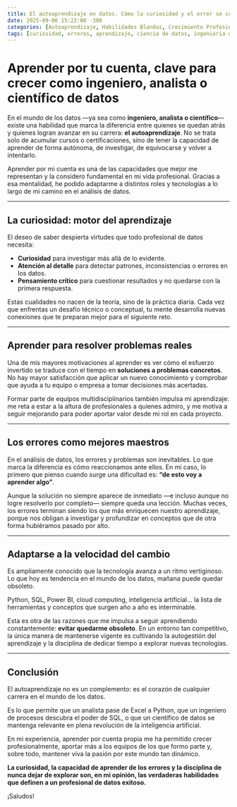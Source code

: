 ```yaml
---
title: El autoaprendizaje en datos. Cómo la curiosidad y el error se convierten en tus mejores maestros
date: 2025-09-06 15:22:00 -300
categories: [Autoaprendizaje, Habilidades Blandas, Crecimiento Profesional, Carrera en Datos]
tags: [curiosidad, errores, aprendizaje, ciencia de datos, ingenieria de datos, analisis de datos, tecnologia]
---
```


# Aprender por tu cuenta, clave para crecer como ingeniero, analista o científico de datos

En el mundo de los datos —ya sea como **ingeniero, analista o científico**— existe una habilidad que marca la diferencia entre quienes se quedan atrás y quienes logran avanzar en su carrera: **el autoaprendizaje**. No se trata solo de acumular cursos o certificaciones, sino de tener la capacidad de aprender de forma autónoma, de investigar, de equivocarse y volver a intentarlo.  

Aprender por mi cuenta es una de las capacidades que mejor me representan y la considero fundamental en mi vida profesional. Gracias a esa mentalidad, he podido adaptarme a distintos roles y tecnologías a lo largo de mi camino en el análisis de datos.  

---

## La curiosidad: motor del aprendizaje  

El deseo de saber despierta virtudes que todo profesional de datos necesita:  

- **Curiosidad** para investigar más allá de lo evidente.  
- **Atención al detalle** para detectar patrones, inconsistencias o errores en los datos.  
- **Pensamiento crítico** para cuestionar resultados y no quedarse con la primera respuesta.  

Estas cualidades no nacen de la teoría, sino de la práctica diaria. Cada vez que enfrentas un desafío técnico o conceptual, tu mente desarrolla nuevas conexiones que te preparan mejor para el siguiente reto.  

---

## Aprender para resolver problemas reales  

Una de mis mayores motivaciones al aprender es ver cómo el esfuerzo invertido se traduce con el tiempo en **soluciones a problemas concretos**. No hay mayor satisfacción que aplicar un nuevo conocimiento y comprobar que ayuda a tu equipo o empresa a tomar decisiones más acertadas.  

Formar parte de equipos multidisciplinarios también impulsa mi aprendizaje: me reta a estar a la altura de profesionales a quienes admiro, y me motiva a seguir mejorando para poder aportar valor desde mi rol en cada proyecto.  

---

## Los errores como mejores maestros  

En el análisis de datos, los errores y problemas son inevitables. Lo que marca la diferencia es cómo reaccionamos ante ellos. En mi caso, lo primero que pienso cuando surge una dificultad es: **“de esto voy a aprender algo”**.  

Aunque la solución no siempre aparece de inmediato —e incluso aunque no logre resolverlo por completo— siempre queda una lección. Muchas veces, los errores terminan siendo los que más enriquecen nuestro aprendizaje, porque nos obligan a investigar y profundizar en conceptos que de otra forma hubiéramos pasado por alto.  

---

## Adaptarse a la velocidad del cambio  

Es ampliamente conocido que la tecnología avanza a un ritmo vertiginoso. Lo que hoy es tendencia en el mundo de los datos, mañana puede quedar obsoleto.  

Python, SQL, Power BI, cloud computing, inteligencia artificial… la lista de herramientas y conceptos que surgen año a año es interminable.  

Esta es otra de las razones que me impulsa a seguir aprendiendo constantemente: **evitar quedarme obsoleto**. En un entorno tan competitivo, la única manera de mantenerse vigente es cultivando la autogestión del aprendizaje y la disciplina de dedicar tiempo a explorar nuevas tecnologías.  

---

## Conclusión  

El autoaprendizaje no es un complemento: es el corazón de cualquier carrera en el mundo de los datos.  

Es lo que permite que un analista pase de Excel a Python, que un ingeniero de procesos descubra el poder de SQL, o que un científico de datos se mantenga relevante en plena revolución de la inteligencia artificial.  

En mi experiencia, aprender por cuenta propia me ha permitido crecer profesionalmente, aportar más a los equipos de los que formo parte y, sobre todo, mantener viva la pasión por este mundo tan dinámico.  

**La curiosidad, la capacidad de aprender de los errores y la disciplina de nunca dejar de explorar son, en mi opinión, las verdaderas habilidades que definen a un profesional de datos exitoso.**  

¡Saludos!

